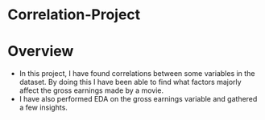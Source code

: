# Correlation-Project

# Overview

- In this project, I have found correlations between some variables in the dataset. By doing this I have been able to find what factors majorly affect the gross earnings made by a movie.
- I have also performed EDA on the gross earnings variable and gathered a few insights.

